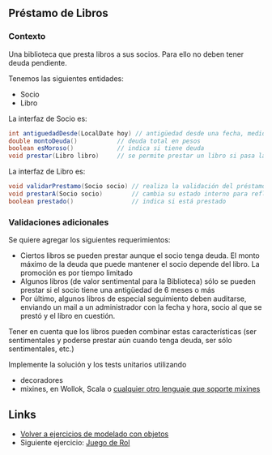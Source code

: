 
## Préstamo de Libros

### Contexto

Una biblioteca que presta libros a sus socios. Para ello no deben tener deuda pendiente.

Tenemos las siguientes entidades:

- Socio
- Libro

La interfaz de Socio es:

```java
int antiguedadDesde(LocalDate hoy) // antigüedad desde una fecha, medida en meses
double montoDeuda()           // deuda total en pesos
boolean esMoroso()            // indica si tiene deuda
void prestar(Libro libro)     // se permite prestar un libro si pasa las validaciones
```

La interfaz de Libro es:

```java
void validarPrestamo(Socio socio) // realiza la validación del préstamo a un socio particular
void prestarA(Socio socio)        // cambia su estado interno para reflejar que está prestado
boolean prestado()                // indica si está prestado
```

### Validaciones adicionales

Se quiere agregar los siguientes requerimientos:

- Ciertos libros se pueden prestar aunque el socio tenga deuda. El monto máximo de la deuda que puede mantener el socio depende del libro. La promoción es por tiempo limitado
- Algunos libros (de valor sentimental para la Biblioteca) sólo se pueden prestar si el socio tiene una antigüedad de 6 meses o más
- Por último, algunos libros de especial seguimiento deben auditarse, enviando un mail a un administrador con la fecha y hora, socio al que se prestó y el libro en cuestión.

Tener en cuenta que los libros pueden combinar estas características (ser sentimentales y poderse prestar aún cuando tenga deuda, ser sólo sentimentales, etc.)

Implemente la solución y los tests unitarios utilizando

- decoradores
- mixines, en Wollok, Scala o [cualquier otro lenguaje que soporte mixines](http://en.wikipedia.org/wiki/Mixin#Programming_languages_that_use_mixins)

## Links

- [Volver a ejercicios de modelado con objetos](index.md)
- Siguiente ejercicio: [Juego de Rol](juegoRol.md)
